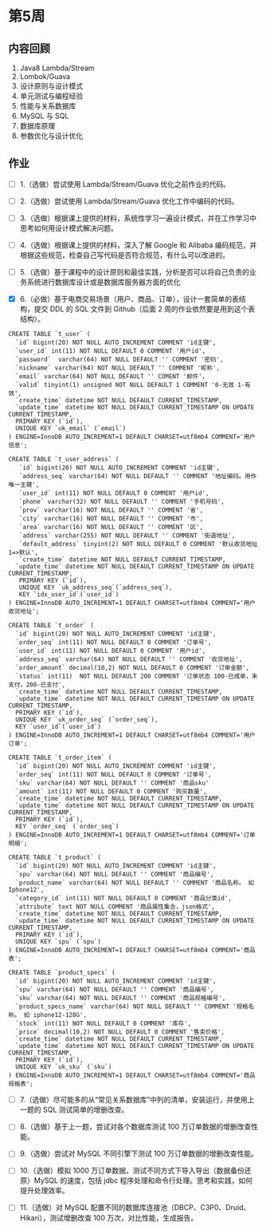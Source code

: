 # 第5周

## 内容回顾
1. Java8 Lambda/Stream 
2. Lombok/Guava 
3. 设计原则与设计模式 
4. 单元测试与编程经验 
5. 性能与关系数据库 
6. MySQL 与 SQL 
7. 数据库原理 
8. 参数优化与设计优化


## 作业
- [ ] 1.（选做）尝试使用 Lambda/Stream/Guava 优化之前作业的代码。

- [ ] 2.（选做）尝试使用 Lambda/Stream/Guava 优化工作中编码的代码。

- [ ] 3.（选做）根据课上提供的材料，系统性学习一遍设计模式，并在工作学习中思考如何用设计模式解决问题。

- [ ] 4.（选做）根据课上提供的材料，深入了解 Google 和 Alibaba 编码规范，并根据这些规范，检查自己写代码是否符合规范，有什么可以改进的。

- [ ] 5.（选做）基于课程中的设计原则和最佳实践，分析是否可以将自己负责的业务系统进行数据库设计或是数据库服务器方面的优化

- [x] 6.（必做）基于电商交易场景（用户、商品、订单），设计一套简单的表结构，提交 DDL 的 SQL 文件到 Github（后面 2 周的作业依然要是用到这个表结构）。

```
CREATE TABLE `t_user` (
  `id` bigint(20) NOT NULL AUTO_INCREMENT COMMENT 'id主键',
  `user_id` int(11) NOT NULL DEFAULT 0 COMMENT '用户id',
  `password`  varchar(64) NOT NULL DEFAULT '' COMMENT '密码',
  `nickname` varchar(64) NOT NULL DEFAULT '' COMMENT '昵称',
  `email` varchar(64) NOT NULL DEFAULT '' COMENT '邮件'，
  `valid` tinyint(1) unsigned NOT NULL DEFAULT 1 COMMENT '0-无效 1-有效',
  `create_time` datetime NOT NULL DEFAULT CURRENT_TIMESTAMP,
  `update_time` datetime NOT NULL DEFAULT CURRENT_TIMESTAMP ON UPDATE CURRENT_TIMESTAMP,
  PRIMARY KEY (`id`),
  UNIQUE KEY `uk_email` (`email`)
) ENGINE=InnoDB AUTO_INCREMENT=1 DEFAULT CHARSET=utf8mb4 COMMENT='用户信息';

CREATE TABLE `t_user_address` (
   `id` bigint(20) NOT NULL AUTO_INCREMENT COMMENT 'id主键',
   `address_seq` varchar(64) NOT NULL DEFAULT '' COMMENT '地址编码。用作唯一主键',
   `user_id` int(11) NOT NULL DEFAULT 0 COMMENT '用户id',
   `phone` varchar(32) NOT NULL DEFAULT '' COMMENT '手机号码',
   `prov` varchar(16) NOT NULL DEFAULT '' COMMENT '省',
   `city` varchar(16) NOT NULL DEFAULT '' COMMENT '市',
   `area` varchar(16) NOT NULL DEFAULT '' COMMENT '区',
   `address` varchar(255) NOT NULL DEFAULT '' COMMENT '街道地址',
   `default_address` tinyint(2) NOT NULL DEFAULT 0 COMMENT '默认收货地址 1=>默认',
   `create_time` datetime NOT NULL DEFAULT CURRENT_TIMESTAMP,
  `update_time` datetime NOT NULL DEFAULT CURRENT_TIMESTAMP ON UPDATE CURRENT_TIMESTAMP,
   PRIMARY KEY (`id`),
   UNIQUE KEY `uk_address_seq`(`address_seq`),
   KEY `idx_user_id`(`user_id`)
) ENGINE=InnoDB AUTO_INCREMENT=1 DEFAULT CHARSET=utf8mb4 COMMENT='用户收货地址';

CREATE TABLE `t_order` (
  `id` bigint(20) NOT NULL AUTO_INCREMENT COMMENT 'id主键',
  `order_seq` int(11) NOT NULL DEFAULT 0 COMMENT '订单号',
  `user_id` int(11) NOT NULL DEFAULT 0 COMMENT '用户id',
  `address_seq` varchar(64) NOT NULL DEFAULT '' COMMENT '收货地址',
  `order_amount` decimal(10,2) NOT NULL DEFAULT 0 COMMENT '订单金额',
  `status` int(11)  NOT NULL DEFAULT 200 COMMENT '订单状态 100-已成单，未支付，200-已支付',
  `create_time` datetime NOT NULL DEFAULT CURRENT_TIMESTAMP,
  `update_time` datetime NOT NULL DEFAULT CURRENT_TIMESTAMP ON UPDATE CURRENT_TIMESTAMP,
  PRIMARY KEY (`id`),
  UNIQUE KEY `uk_order_seq` (`order_seq`),
  KEY `user_id`(`user_id`) 
) ENGINE=InnoDB AUTO_INCREMENT=1 DEFAULT CHARSET=utf8mb4 COMMENT='用户订单';

CREATE TABLE `t_order_item` (
  `id` bigint(20) NOT NULL AUTO_INCREMENT COMMENT 'id主键',
  `order_seq` int(11) NOT NULL DEFAULT 0 COMMENT '订单号',
  `sku` varchar(64) NOT NULL DEFAULT '' COMMENT '商品sku'
  `amount` int(11) NOT NULL DEFAULT 0 COMMENT '购买数量', 
  `create_time` datetime NOT NULL DEFAULT CURRENT_TIMESTAMP,
  `update_time` datetime NOT NULL DEFAULT CURRENT_TIMESTAMP ON UPDATE CURRENT_TIMESTAMP,
  PRIMARY KEY (`id`),
  KEY `order_seq` (`order_seq`)
) ENGINE=InnoDB AUTO_INCREMENT=1 DEFAULT CHARSET=utf8mb4 COMMENT='订单明细';

CREATE TABLE `t_product` (
  `id` bigint(20) NOT NULL AUTO_INCREMENT COMMENT 'id主键',
  `spu` varchar(64) NOT NULL DEFAULT '' COMMENT '商品编号',
  `product_name` varchar(64) NOT NULL DEFAULT '' COMMENT '商品名称。 如Iphone12',
  `category_id` int(11) NOT NULL DEFAULT 0 COMMENT '商品分类id',
  `attribute` text NOT NULL COMMENT '商品属性集合，json格式',
  `create_time` datetime NOT NULL DEFAULT CURRENT_TIMESTAMP,
  `update_time` datetime NOT NULL DEFAULT CURRENT_TIMESTAMP ON UPDATE CURRENT_TIMESTAMP,
  PRIMARY KEY (`id`),
  UNIQUE KEY `spu` (`spu`)
) ENGINE=InnoDB AUTO_INCREMENT=1 DEFAULT CHARSET=utf8mb4 COMMENT='商品表';

CREATE TABLE `product_specs` (
  `id` bigint(20) NOT NULL AUTO_INCREMENT COMMENT 'id主键',
  `spu` varchar(64) NOT NULL DEFAULT '' COMMENT '商品编号',
  `sku` varchar(64) NOT NULL DEFAULT '' COMMENT '商品规格编号',
  `product_specs_name` varchar(64) NOT NULL DEFAULT '' COMMENT '规格名称。 如 iphone12-128G',
  `stock` int(11) NOT NULL DEFAULT 0 COMMENT '库存',
  `price` decimal(10,2) NOT NULL DEFAULT 0 COMMENT '售卖价格',
  `create_time` datetime NOT NULL DEFAULT CURRENT_TIMESTAMP,
  `update_time` datetime NOT NULL DEFAULT CURRENT_TIMESTAMP ON UPDATE CURRENT_TIMESTAMP,
  PRIMARY KEY (`id`),
  UNIQUE KEY `uk_sku` (`sku`)
) ENGINE=InnoDB AUTO_INCREMENT=1 DEFAULT CHARSET=utf8mb4 COMMENT='商品规格表';

```

- [ ] 7.（选做）尽可能多的从“常见关系数据库”中列的清单，安装运行，并使用上一题的 SQL 测试简单的增删改查。

- [ ] 8.（选做）基于上一题，尝试对各个数据库测试 100 万订单数据的增删改查性能。

- [ ] 9.（选做）尝试对 MySQL 不同引擎下测试 100 万订单数据的增删改查性能。

- [ ] 10.（选做）模拟 1000 万订单数据，测试不同方式下导入导出（数据备份还原）MySQL 的速度，包括 jdbc 程序处理和命令行处理。思考和实践，如何提升处理效率。

- [ ] 11.（选做）对 MySQL 配置不同的数据库连接池（DBCP、C3P0、Druid、Hikari），测试增删改查 100 万次，对比性能，生成报告。

